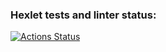 ### Hexlet tests and linter status:
[![Actions Status](https://github.com/atsted/frontend-project-44/workflows/hexlet-check/badge.svg)](https://github.com/atsted/frontend-project-44/actions)